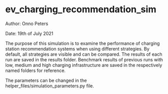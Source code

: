 # ev_charging_recommendation_sim

Author: Onno Peters
<p>
Date: 19th of July 2021
</p>
<p>
The purpose of this simulation is to examine the performance of charging station recommendation systems 
when using different strategies. By default, all strategies are visible and can be compared.
The results of each run are saved in the results folder. Benchmark results of previous runs with low, medium and high charging
infrastructure are saved in the respectively named folders for reference.
</p>
<p>
The parameters can be changed in the helper_files/simulation_parameters.py file. 
</p>